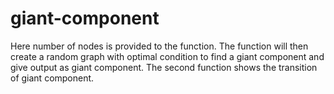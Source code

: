# giant-component
 Here number of nodes is provided to the function. The function will then create a random graph with optimal condition to find a giant component and give output as giant component. The second function shows the transition of giant component.
